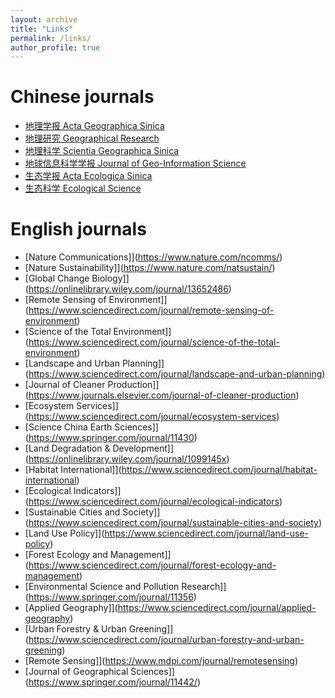 ```yaml
---
layout: archive
title: "Links"
permalink: /links/
author_profile: true
---
```


Chinese journals
=====
* [地理学报 Acta Geographica Sinica](http://www.geog.com.cn/CN/0375-5444/home.shtml)  
* [地理研究 Geographical Research](http://www.dlyj.ac.cn/CN/1000-0585/home.shtml)  
* [地理科学 Scientia Geographica Sinica](http://geoscien.neigae.ac.cn/CN/1000-0690/home.shtml)  
* [地球信息科学学报 Journal of Geo-Information Science](http://geoscien.neigae.ac.cn/CN/1560-8999/current.shtml)  
* [生态学报 Acta Ecologica Sinica](http://www.ecologica.cn/stxb/ch/index.aspx)  
* [生态科学 Ecological Science](http://journal15.magtechjournal.com/Jwk_stkx/CN/volumn/current.shtml)  

English journals
=====
* [Nature Communications]](https://www.nature.com/ncomms/)  
* [Nature Sustainability]](https://www.nature.com/natsustain/)  
* [Global Change Biology]](https://onlinelibrary.wiley.com/journal/13652486)  
* [Remote Sensing of Environment]](https://www.sciencedirect.com/journal/remote-sensing-of-environment)  
* [Science of the Total Environment]](https://www.sciencedirect.com/journal/science-of-the-total-environment)  
* [Landscape and Urban Planning]](https://www.sciencedirect.com/journal/landscape-and-urban-planning)  
* [Journal of Cleaner Production]](https://www.journals.elsevier.com/journal-of-cleaner-production)  
* [Ecosystem Services]](https://www.sciencedirect.com/journal/ecosystem-services)  
* [Science China Earth Sciences]](https://www.springer.com/journal/11430)  
* [Land Degradation & Development]](https://onlinelibrary.wiley.com/journal/1099145x)  
* [Habitat International]](https://www.sciencedirect.com/journal/habitat-international)  
* [Ecological Indicators]](https://www.sciencedirect.com/journal/ecological-indicators)  
* [Sustainable Cities and Society]](https://www.sciencedirect.com/journal/sustainable-cities-and-society)  
* [Land Use Policy]](https://www.sciencedirect.com/journal/land-use-policy)  
* [Forest Ecology and Management]](https://www.sciencedirect.com/journal/forest-ecology-and-management)  
* [Environmental Science and Pollution Research]](https://www.springer.com/journal/11356)  
* [Applied Geography]](https://www.sciencedirect.com/journal/applied-geography)  
* [Urban Forestry & Urban Greening]](https://www.sciencedirect.com/journal/urban-forestry-and-urban-greening)  
* [Remote Sensing]](https://www.mdpi.com/journal/remotesensing)  
* [Journal of Geographical Sciences]](https://www.springer.com/journal/11442/)  
